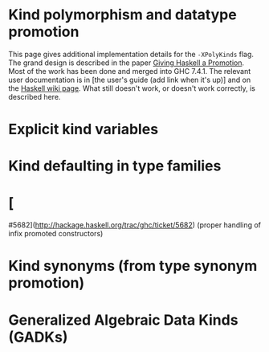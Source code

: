 # Kind polymorphism and datatype promotion



This page gives additional implementation details for the `-XPolyKinds` flag. The grand design is described in the paper [
Giving Haskell a Promotion](http://dreixel.net/research/pdf/ghp.pdf). Most of the work has been done and merged into GHC 7.4.1. The relevant user documentation is in \[the user's guide (add link when it's up)\] and on the [
Haskell wiki page](http://haskell.org/haskellwiki/GHC/Kinds). What still doesn't work, or doesn't work correctly, is described here.


# Explicit kind variables


# Kind defaulting in type families


# [
\#5682](http://hackage.haskell.org/trac/ghc/ticket/5682) (proper handling of infix promoted constructors)


# Kind synonyms (from type synonym promotion)


# Generalized Algebraic Data Kinds (GADKs)


